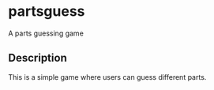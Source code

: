 # partsguess
A parts guessing game

## Description
This is a simple game where users can guess different parts.
